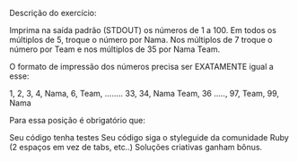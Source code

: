 Descrição do exercício:

Imprima na saída padrão (STDOUT) os números de 1 a 100. Em todos os múltiplos de 5, troque o número por Nama. Nos múltiplos de 7 troque o número por Team e nos múltiplos de 35 por Nama Team.

O formato de impressão dos números precisa ser EXATAMENTE igual a esse:

1, 2, 3, 4, Nama, 6, Team, ........ 33, 34, Nama Team, 36 ....., 97, Team, 99, Nama

Para essa posição é obrigatório que:

Seu código tenha testes
Seu código siga o styleguide da comunidade Ruby (2 espaços em vez de tabs, etc..)
Soluções criativas ganham bônus.

